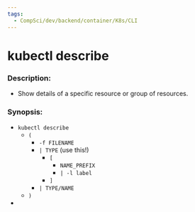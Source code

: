```yaml
---
tags:
  - CompSci/dev/backend/container/K8s/CLI
---
```

# kubectl describe
### Description:
- Show details of a specific resource or group of resources.
### Synopsis:
- `kubectl describe`
	- `(`
		- `-f FILENAME`
		- `| TYPE` (use this!)
			- `[`
				- `NAME_PREFIX `
				- `| -l label`
			- `]`
		- `| TYPE/NAME`
	- `)`
- 